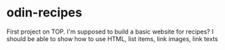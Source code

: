 # odin-recipes

First project on TOP. I'm supposed to build a basic website for recipes? I should be able to show how to use HTML, list items, link images, link texts
